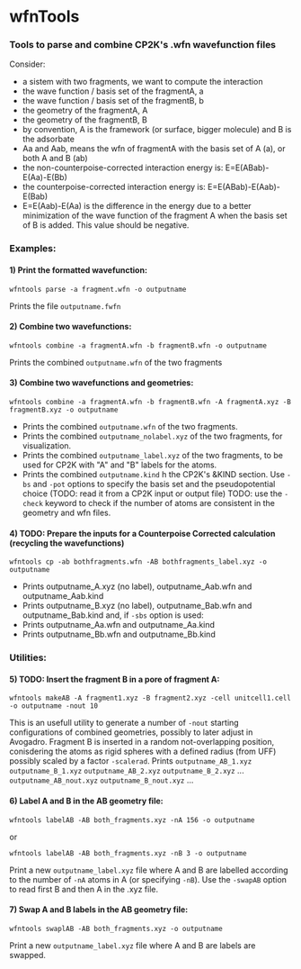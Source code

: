 # wfnTools
### Tools to parse and combine CP2K's .wfn wavefunction files

Consider:
* a sistem with two fragments, we want to compute the interaction
* the wave function / basis set of the fragmentA, a
* the wave function / basis set of the fragmentB, b
* the geometry of the fragmentA, A
* the geometry of the fragmentB, B
* by convention, A is the framework (or surface, bigger molecule) and B is the adsorbate
* Aa and Aab, means the wfn of fragmentA with the basis set of A (a), or both A and B (ab)
* the non-counterpoise-corrected interaction energy is: E=E(ABab)-E(Aa)-E(Bb)
* the counterpoise-corrected interaction energy is: E=E(ABab)-E(Aab)-E(Bab)
* E=E(Aab)-E(Aa) is the difference in the energy due to a better minimization of the wave function of the fragment A when the basis set of B is added. This value should be negative.

### Examples:
#### 1) Print the formatted wavefunction:
```
wfntools parse -a fragment.wfn -o outputname
```
Prints the file `outputname.fwfn`

#### 2) Combine two wavefunctions:
```
wfntools combine -a fragmentA.wfn -b fragmentB.wfn -o outputname
```
Prints the combined `outputname.wfn` of the two fragments

#### 3) Combine two wavefunctions and geometries:
```
wfntools combine -a fragmentA.wfn -b fragmentB.wfn -A fragmentA.xyz -B fragmentB.xyz -o outputname
```
* Prints the combined `outputname.wfn` of the two fragments.
* Prints the combined `outputname_nolabel.xyz` of the two fragments, for visualization.
* Prints the combined `outputname_label.xyz` of the two fragments, to be used for CP2K with "A" and "B" labels for the atoms.
* Prints the combined `outputname.kind` h the CP2K's &KIND section. Use `-bs` and `-pot` options to specify the basis set and the pseudopotential choice (TODO: read it from a CP2K input or output file)
TODO: use the `-check` keyword to check if the number of atoms are consistent in the geometry and wfn files.

#### 4) TODO: Prepare the inputs for a Counterpoise Corrected calculation (recycling the wavefunctions)
```
wfntools cp -ab bothfragments.wfn -AB bothfragments_label.xyz -o outputname
```
* Prints outputname_A.xyz (no label), outputname_Aab.wfn and outputname_Aab.kind
* Prints outputname_B.xyz (no label), outputname_Bab.wfn and outputname_Bab.kind
and, if `-sbs` option is used:
* Prints outputname_Aa.wfn and outputname_Aa.kind
* Prints outputname_Bb.wfn and outputname_Bb.kind

### Utilities:

#### 5) TODO: Insert the fragment B in a pore of fragment A:
```
wfntools makeAB -A fragment1.xyz -B fragment2.xyz -cell unitcell1.cell -o outputname -nout 10
```
This is an usefull utility to generate a number of `-nout` starting configurations of combined geometries, possibly to later adjust in Avogadro. Fragment B is inserted in a random not-overlapping position, conisdering the atoms as rigid spheres with a defined radius (from UFF) possibly scaled by a factor `-scalerad`.
Prints `outputname_AB_1.xyz` `outputname_B_1.xyz` `outputname_AB_2.xyz` `outputname_B_2.xyz` ... `outputname_AB_nout.xyz` `outputname_B_nout.xyz` ...

#### 6) Label A and B in the AB geometry file:
```
wfntools labelAB -AB both_fragments.xyz -nA 156 -o outputname
```
or
```
wfntools labelAB -AB both_fragments.xyz -nB 3 -o outputname
```
 Print a new `outputname_label.xyz` file where A and B are labelled according to the number of `-nA` atoms in A (or specifying `-nB`). Use the `-swapAB` option to read first B and then A in the .xyz file.

#### 7) Swap A and B labels in the AB geometry file:
```
wfntools swaplAB -AB both_fragments.xyz -o outputname
```
Print a new `outputname_label.xyz` file where A and B are labels are swapped.
